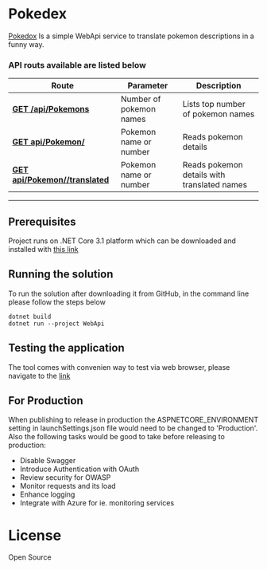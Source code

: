 ﻿# Pokedex

[Pokedox](https://localhost:5001/swagger/index.html) Is a simple WebApi service to translate pokemon descriptions in a funny way.

### API routs available are listed below

|Route |Parameter |Description |
|-|-|-|
|<b>[GET /api/Pokemons](localhost:5001/api/Pokemons)</b>|Number of pokemon names|Lists top number of pokemon names|
|<b>[GET api/Pokemon/<pokemon name>](localhost:5001/api/Pokemon)</b>|Pokemon name or number|Reads pokemon details|
|<b>[GET api/Pokemon/<pokemon name>/translated](localhost:5001/api/Pokemon/1/translated)</b>|Pokemon name or number|Reads pokemon details with translated names|
<hr>

## Prerequisites

Project runs on .NET Core 3.1 platform which can be downloaded and installed with [this link](https://dotnet.microsoft.com/download)

## Running the solution

To run the solution after downloading it from GitHub, in the command line please follow the steps below


```
dotnet build
dotnet run --project WebApi
```

## Testing the application

The tool comes with convenien way to test via web browser, please navigate to the [link](https://localhost:5001/swagger/index.html)

## For Production
  
When publishing to release in production the ASPNETCORE_ENVIRONMENT setting in launchSettings.json file would need to be changed to 'Production'.
Also the following tasks would be good to take before releasing to production:
 - Disable Swagger
 - Introduce Authentication with OAuth
 - Review security for OWASP
 - Monitor requests and its load
 - Enhance logging
 - Integrate with Azure for ie. monitoring services
  
# License

Open Source
